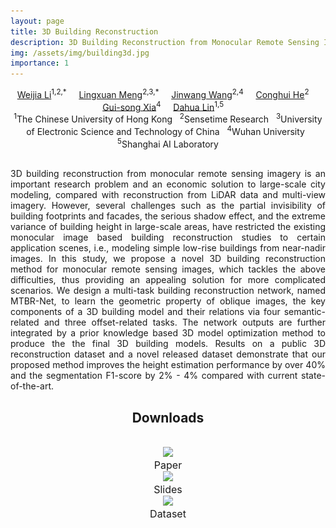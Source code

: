 ```yaml
---
layout: page
title: 3D Building Reconstruction
description: 3D Building Reconstruction from Monocular Remote Sensing Images
img: /assets/img/building3d.jpg
importance: 1
---
```





<center>
<td colspan="5" id="authors">
<a href="http://liweijia.github.io">Weijia Li</a><sup>1,2,*</sup> &nbsp;&nbsp;&nbsp;
<a href="https://liweijia.github.io/projects/building_3d/">Lingxuan Meng</a><sup>2,3,*</sup> &nbsp;&nbsp;&nbsp;
<a href="https://liweijia.github.io/projects/building_3d/">Jinwang Wang</a><sup>2,4</sup> &nbsp;&nbsp;&nbsp;
<a href="https://conghui.github.io/">Conghui He</a><sup>2</sup> &nbsp;&nbsp;&nbsp;
<a href="http://www.captain-whu.com/xia_En.html">Gui-song Xia</a><sup>4</sup> &nbsp;&nbsp;&nbsp;
<a href="https://dahua.me">Dahua Lin</a><sup>1,5</sup> &nbsp;&nbsp;&nbsp;
</td>
</center>

<center>
<td colspan="5" id="affiliation">
<sup>1</sup>The Chinese University of Hong Kong &nbsp;
<sup>2</sup>Sensetime Research &nbsp;
<sup>3</sup>University of Electronic Science and Technology of China &nbsp;
<sup>4</sup>Wuhan University &nbsp;
<sup>5</sup>Shanghai AI Laboratory

</td>
</center>



<div class="row">
    <div class="col-sm mt-3 mt-md-0">
        <img class="img-fluid rounded z-depth-1" src="{{ '/assets/img/building3d-teasor-v2.png' | relative_url }}" alt="" title="example image"/>
    </div>
</div>

<div class="caption">

</div>

<p style="text-align:justify; text-justify:inter-ideograph;">
3D building reconstruction from monocular remote sensing imagery is an important research problem and an economic solution to large-scale city modeling, compared with reconstruction from LiDAR data and multi-view imagery. However, several challenges such as the partial invisibility of building footprints and facades, the serious shadow effect, and the extreme variance of building height in large-scale areas, have restricted the existing monocular image based building reconstruction studies to certain application scenes, i.e., modeling simple low-rise buildings from near-nadir images. In this study, we propose a novel 3D building reconstruction method for monocular remote sensing images, which tackles the above difficulties, thus providing an appealing solution for more complicated scenarios. We design a multi-task building reconstruction network, named MTBR-Net, to learn the geometric property of oblique images, the key components of a 3D building model and their relations via four semantic-related and three offset-related tasks. The network outputs are further integrated by a prior knowledge based 3D model optimization method to produce the the final 3D building models. Results on a public 3D reconstruction dataset and a novel released dataset demonstrate that our proposed method improves the height estimation performance by over 40% and the segmentation F1-score by 2% - 4% compared with current state-of-the-art.
</p>


<center><h2><a id="downloads">Downloads</a></h2></center>
<br>

<div class="row">
    <div class="col-sm mt-3 mt-md-0">
	 <center>
	  <a href="/assets/pdf/ICCV-21-paper.pdf"><img class="rounded" onmouseover="this.src='/assets/img/icon_paper.png';" onmouseout="this.src='/assets/img/icon_paper.png';" src = "/assets/img/icon_paper.png" height = "150px"></a><br>
	  <span style="font-size:16px">Paper</span><br>
    </center>
    </div>
    <div class="col-sm mt-3 mt-md-0">
	 <center>
	  <a href="/assets/pdf/ICCV-21-slides.pdf"><img class="rounded" onmouseover="this.src='/assets/img/icon_slide.png';" onmouseout="this.src='/assets/img/icon_slide.png';" src = "/assets/img/icon_slide.png" height = "150px"></a><br>
	  <span style="font-size:16px">Slides</span><br>
    </center>
    </div>
    <div class="col-sm mt-3 mt-md-0">
	 <center>
	  <a href="https://drive.google.com/drive/folders/1HQDXZhXaQfgCc8xti8fIbV3lxpbJOa4e"><img class="rounded" onmouseover="this.src='/assets/img/icon_video.png';" onmouseout="this.src='/assets/img/icon_dataset1.png';" src = "/assets/img/icon_dataset1.png" height = "150px"></a><br>
	  <span style="font-size:16px">Dataset</span><br>
    </center>
    </div>
</div>